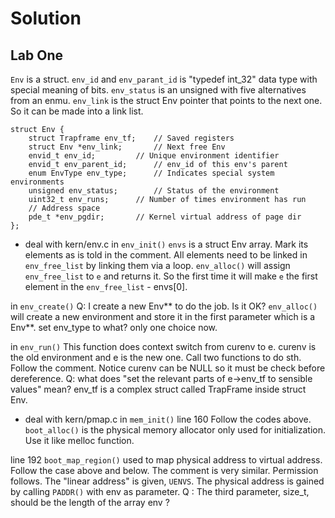 # Solution
## Lab One

`Env` is a struct. `env_id` and `env_parant_id` is "typedef int_32" data type with special meaning of bits. 
`env_status` is an unsigned with five alternatives from an enmu.
`env_link` is the struct Env pointer that points to the next one. So it can be made into a link list. 

```
struct Env {
	struct Trapframe env_tf;	// Saved registers
	struct Env *env_link;		// Next free Env
	envid_t env_id;			// Unique environment identifier
	envid_t env_parent_id;		// env_id of this env's parent
	enum EnvType env_type;		// Indicates special system environments
	unsigned env_status;		// Status of the environment
	uint32_t env_runs;		// Number of times environment has run
	// Address space
	pde_t *env_pgdir;		// Kernel virtual address of page dir
};
```

- deal with kern/env.c
in `env_init()`
`envs` is a struct Env array. Mark its elements as is told in the comment. 
All elements need to be linked in `env_free_list` by linking them via a loop.
`env_alloc()` will assign `env_free_list` to `e` and returns it. So the first time it will make `e` the first element in the `env_free_list` - envs[0].

in `env_create()`
Q: I create a new Env** to do the job. Is it OK?
`env_alloc()` will create a new environment and store it in the first parameter which is a Env**.
 set env_type to what? only one choice now.

 in `env_run()`
 This function does context switch from curenv to e. 
 curenv is the old environment and e is the new one. 
 Call two functions to do sth. Follow the comment.
 Notice curenv can be NULL so it must be check before dereference.
 Q: what does "set the relevant parts of e->env_tf to sensible values" mean?
 env_tf is a complex struct called TrapFrame inside struct Env. 


- deal with kern/pmap.c
in `mem_init()`
line 160
Follow the codes above. 
`boot_alloc()` is the physical memory allocator only used for initialization. 
Use it like melloc function.

line 192
`boot_map_region()` used to map physical address to virtual address. 
Follow the case above and below. The comment is very similar.
Permission follows.
The "linear address" is given, `UENVS`. 
The physical address is gained by calling `PADDR()` with env as parameter. 
Q : The third parameter, size_t, should be the length of the array env ? 
